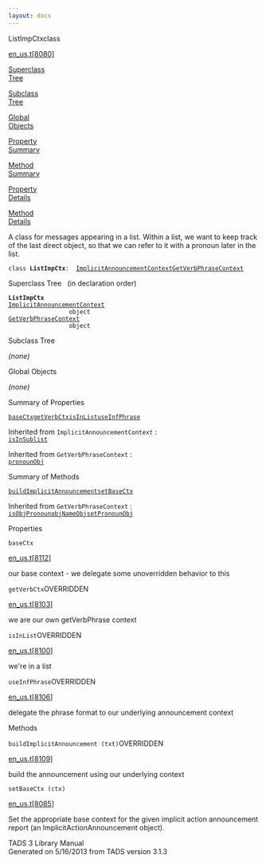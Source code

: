 ```yaml
---
layout: docs
---
```

<span class="title">ListImpCtx</span><span class="type">class</span>

[en_us.t](../file/en_us.t.html)\[[8080](../source/en_us.t.html#8080)\]

[Superclass  
Tree](#_SuperClassTree_)

[Subclass  
Tree](#_SubClassTree_)

[Global  
Objects](#_ObjectSummary_)

[Property  
Summary](#_PropSummary_)

[Method  
Summary](#_MethodSummary_)

[Property  
Details](#_Properties_)

[Method  
Details](#_Methods_)



A class for messages appearing in a list. Within a list, we want to keep
track of the last direct object, so that we can refer to it with a
pronoun later in the list.

`class `**`ListImpCtx`**` :   `[`ImplicitAnnouncementContext`](../object/ImplicitAnnouncementContext.html)[`GetVerbPhraseContext`](../object/GetVerbPhraseContext.html)



<span id="_SuperClassTree_"></span>



<span class="hdln">Superclass Tree</span>   (in declaration order)



**`ListImpCtx`**  
[`ImplicitAnnouncementContext`](../object/ImplicitAnnouncementContext.html)  
`                 object`  
[`GetVerbPhraseContext`](../object/GetVerbPhraseContext.html)  
`                 object`  
<span id="_SubClassTree_"></span>



<span class="hdln">Subclass Tree</span>  



*(none)* <span id="_ObjectSummary_"></span>



<span class="hdln">Global Objects</span>  



*(none)* <span id="_PropSummary_"></span>



<span class="hdln">Summary of Properties</span>  



[`baseCtx`](#baseCtx)[`getVerbCtx`](#getVerbCtx)[`isInList`](#isInList)[`useInfPhrase`](#useInfPhrase)

Inherited from `ImplicitAnnouncementContext` :  
[`isInSublist`](../object/ImplicitAnnouncementContext.html#isInSublist)

Inherited from `GetVerbPhraseContext` :  
[`pronounObj`](../object/GetVerbPhraseContext.html#pronounObj)

<span id="_MethodSummary_"></span>



<span class="hdln">Summary of Methods</span>  



[`buildImplicitAnnouncement`](#buildImplicitAnnouncement)[`setBaseCtx`](#setBaseCtx)



Inherited from `GetVerbPhraseContext` :  
[`isObjPronoun`](../object/GetVerbPhraseContext.html#isObjPronoun)[`objNameObj`](../object/GetVerbPhraseContext.html#objNameObj)[`setPronounObj`](../object/GetVerbPhraseContext.html#setPronounObj)

<span id="_Properties_"></span>



<span class="hdln">Properties</span>  



<span id="baseCtx"></span>

`baseCtx`

[en_us.t](../file/en_us.t.html)\[[8112](../source/en_us.t.html#8112)\]



our base context - we delegate some unoverridden behavior to this



<span id="getVerbCtx"></span>

`getVerbCtx`<span class="rem">OVERRIDDEN</span>

[en_us.t](../file/en_us.t.html)\[[8103](../source/en_us.t.html#8103)\]



we are our own getVerbPhrase context



<span id="isInList"></span>

`isInList`<span class="rem">OVERRIDDEN</span>

[en_us.t](../file/en_us.t.html)\[[8100](../source/en_us.t.html#8100)\]



we're in a list



<span id="useInfPhrase"></span>

`useInfPhrase`<span class="rem">OVERRIDDEN</span>

[en_us.t](../file/en_us.t.html)\[[8106](../source/en_us.t.html#8106)\]



delegate the phrase format to our underlying announcement context



<span id="_Methods_"></span>



<span class="hdln">Methods</span>  



<span id="buildImplicitAnnouncement"></span>

`buildImplicitAnnouncement (txt)`<span class="rem">OVERRIDDEN</span>

[en_us.t](../file/en_us.t.html)\[[8109](../source/en_us.t.html#8109)\]



build the announcement using our underlying context



<span id="setBaseCtx"></span>

`setBaseCtx (ctx)`

[en_us.t](../file/en_us.t.html)\[[8085](../source/en_us.t.html#8085)\]



Set the appropriate base context for the given implicit action
announcement report (an ImplicitActionAnnouncement object).





TADS 3 Library Manual  
Generated on 5/16/2013 from TADS version 3.1.3


